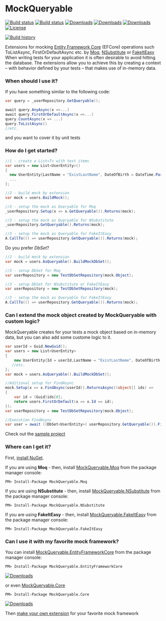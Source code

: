 
# MockQueryable 

[![Build status](https://github.com/romantitov/MockQueryable/workflows/.NET%20Core/badge.svg)](https://github.com/romantitov/MockQueryable/actions)
[![Build status](https://ci.appveyor.com/api/projects/status/ggdbipcyyfb4av9e?svg=true)](https://ci.appveyor.com/project/handybudget/mockqueryable)
[![Downloads](https://img.shields.io/nuget/dt/MockQueryable.Moq.svg)](https://www.nuget.org/packages/MockQueryable.Moq/)
[![Downloads](https://img.shields.io/nuget/dt/MockQueryable.NSubstitute.svg)](https://www.nuget.org/packages/MockQueryable.NSubstitute/)
[![Downloads](https://img.shields.io/nuget/dt/MockQueryable.FakeItEasy.svg)](https://www.nuget.org/packages/MockQueryable.FakeItEasy/)
[![License](https://img.shields.io/github/license/romantitov/MockQueryable.svg)](https://github.com/romantitov/MockQueryable/blob/master/LICENSE)

[![Build history](https://buildstats.info/appveyor/chart/handybudget/mockqueryable)](https://ci.appveyor.com/project/handybudget/mockqueryable/history)



Extensions for mocking [Entity Framework Core](https://github.com/aspnet/EntityFrameworkCore/) (EFCore) operations such ToListAsync, FirstOrDefaultAsync etc. by [Moq](https://github.com/moq/moq), [NSubstitute](http://nsubstitute.github.io/) or [FakeItEasy](https://fakeiteasy.github.io/)
When writing tests for your application it is often desirable to avoid hitting the database. The extensions allow you to achieve this by creating a context – with behavior defined by your tests – that makes use of in-memory data.

### When should I use it?

If you have something similar to the following code: 
```csharp
var query = _userRepository.GetQueryable();

await query.AnyAsync(x =>...)
await query.FirstOrDefaultAsync(x =>...)
query.CountAsync(x => ...)
query.ToListAsync()
//etc.
```
and you want to cover it by unit tests

### How do I get started?

```csharp
//1 - create a List<T> with test items
var users = new List<UserEntity>()
{
  new UserEntity{LastName = "ExistLastName", DateOfBirth = DateTime.Parse("01/20/2012")},
  ...
};

//2 - build mock by extension
var mock = users.BuildMock();

//3 - setup the mock as Queryable for Moq
_userRepository.Setup(x => x.GetQueryable()).Returns(mock);

//3 - setup the mock as Queryable for NSubstitute
_userRepository.GetQueryable().Returns(mock);

//3 - setup the mock as Queryable for FakeItEasy
A.CallTo(() => userRepository.GetQueryable()).Returns(mock);
```

Do you prefer *DbSet*? 

```csharp
//2 - build mock by extension
var mock = users.AsQueryable().BuildMockDbSet();

//3 - setup DbSet for Moq
var userRepository = new TestDbSetRepository(mock.Object);

//3 - setup DbSet for NSubstitute or FakeItEasy
var userRepository = new TestDbSetRepository(mock);

//3 - setup the mock as Queryable for FakeItEasy
A.CallTo(() => userRepository.GetQueryable()).Returns(mock);
```
### Can I extend the mock object created by MockQueryable with custom logic?
MockQueryable creates for your tests a mock object based on in-memory data, but you can also add some custome logic to it.

``` C#
var userId = Guid.NewGuid();
var users = new List<UserEntity>
{
    new UserEntity{Id = userId,LastName = "ExistLastName", DateOfBirth = DateTime.Parse("01/20/2012")},
   //etc. 
};
var mock = users.AsQueryable().BuildMockDbSet();

//Aditional setup for FindAsync
mock.Setup(x => x.FindAsync(userId)).ReturnsAsync((object[] ids) =>
{
    var id = (Guid)ids[0];
    return users.FirstOrDefault(x => x.Id == id);
});
var userRepository = new TestDbSetRepository(mock.Object);

//Execution FindAsync
var user = await ((DbSet<UserEntity>) userRepository.GetQueryable()).FindAsync(userId);
```

Check out the [sample project](https://github.com/romantitov/MockQueryable/tree/master/src/MockQueryable/MockQueryable.Sample)

### Where can I get it?

First, [install NuGet](http://docs.nuget.org/docs/start-here/installing-nuget). 

If you are using **Moq** - then, install [MockQueryable.Moq](https://www.nuget.org/packages/MockQueryable.Moq/) from the package manager console:

```
PM> Install-Package MockQueryable.Moq
```

If you are using **NSubstitute** - then, install [MockQueryable.NSubstitute](https://www.nuget.org/packages/MockQueryable.NSubstitute/) from the package manager console:

```
PM> Install-Package MockQueryable.NSubstitute
```

If you are using **FakeItEasy** - then, install [MockQueryable.FakeItEasy](https://www.nuget.org/packages/MockQueryable.FakeItEasy/) from the package manager console:

```
PM> Install-Package MockQueryable.FakeItEasy
```

### Can I use it with my favorite mock framework?

You can install [MockQueryable.EntityFrameworkCore](https://www.nuget.org/packages/MockQueryable.EntityFrameworkCore/) from the package manager console:

```
PM> Install-Package MockQueryable.EntityFrameworkCore
```
[![Downloads](https://img.shields.io/nuget/dt/MockQueryable.EntityFrameworkCore.svg)](https://www.nuget.org/packages/MockQueryable.EntityFrameworkCore/)

or even [MockQueryable.Core](https://www.nuget.org/packages/MockQueryable.Core/)
```
PM> Install-Package MockQueryable.Core
```
[![Downloads](https://img.shields.io/nuget/dt/MockQueryable.Core.svg)](https://www.nuget.org/packages/MockQueryable.Core/)


Then [make your own extension](https://github.com/romantitov/MockQueryable/blob/master/src/MockQueryable/MockQueryable.Moq/MoqExtensions.cs) for your favorite mock framework
